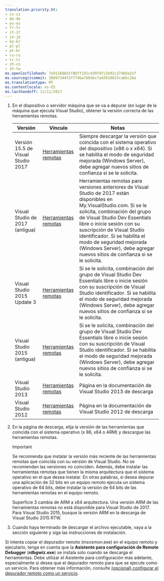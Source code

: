 ```yaml
---
translation.priority.ht:
- cs-cz
- de-de
- es-es
- fr-fr
- it-it
- ja-jp
- ko-kr
- pl-pl
- pt-br
- ru-ru
- tr-tr
- zh-cn
- zh-tw
ms.openlocfilehash: 7e911686d1f8bff191c439f4fc2b92c37d60a31f
ms.sourcegitcommit: 38097344f3ff74ba7b03bcfa45910015ca6bc2be
ms.translationtype: MT
ms.contentlocale: es-ES
ms.lasthandoff: 12/11/2017
---
```

1.  En el dispositivo o servidor máquina que se va a depurar (en lugar de la máquina que ejecuta Visual Studio), obtener la versión correcta de las herramientas remotas.

    |Versión|Vínculo|Notas|
    |-|-|-|
    |Versión 15.5 de Visual Studio 2017|[Herramientas remotas](https://www.visualstudio.com/downloads/#remote-tools-for-visual-studio-2017)|Siempre descargar la versión que coincida con el sistema operativo del dispositivo (x86 o x x64). Si se habilita el modo de seguridad mejorada (Windows Server), debe agregar nuevos sitios de confianza si se le solicita.|
    |Visual Studio de 2017 (antigua)|[Herramientas remotas](https://my.visualstudio.com/Downloads?q=remote%20tools%20visual%20studio%202017)|Herramientas remotas para versiones anteriores de Visual Studio de 2017 están disponibles en My.VisualStudio.com. Si se le solicita, combinación del grupo de Visual Studio Dev Essentials libre o inicie sesión con su suscripción de Visual Studio identificador. Si se habilita el modo de seguridad mejorada (Windows Server), debe agregar nuevos sitios de confianza si se le solicita.|
    |Visual Studio 2015 Update 3|[Herramientas remotas](https://my.visualstudio.com/Downloads?q=remote%20tools%20visual%20studio%202015)|Si se le solicita, combinación del grupo de Visual Studio Dev Essentials libre o inicie sesión con su suscripción de Visual Studio identificador. Si se habilita el modo de seguridad mejorada (Windows Server), debe agregar nuevos sitios de confianza si se le solicita.|
    |Visual Studio 2015 (antigua)|[Herramientas remotas](https://my.visualstudio.com/Downloads?q=remote%20tools%20visual%20studio%202015)|Si se le solicita, combinación del grupo de Visual Studio Dev Essentials libre o inicie sesión con su suscripción de Visual Studio identificador. Si se habilita el modo de seguridad mejorada (Windows Server), debe agregar nuevos sitios de confianza si se le solicita.|
    |Visual Studio 2013|[Herramientas remotas](https://msdn.microsoft.com/library/bt727f1t(v=vs.120).aspx#BKMK_Installing_the_Remote_Tools)|Página en la documentación de Visual Studio 2013 de descarga|
    |Visual Studio 2012|[Herramientas remotas](https://msdn.microsoft.com/library/bt727f1t(v=vs.110).aspx#BKMK_Installing_the_Remote_Tools)|Página en la documentación de Visual Studio 2012 de descarga|
  
2.  En la página de descarga, elija la versión de las herramientas que coincida con el sistema operativo (x 86, x64 o ARM) y descargue las herramientas remotas.
  
    > [!IMPORTANT]
    >  Se recomienda que instalar la versión más reciente de las herramientas remotas que coincida con su versión de Visual Studio. No se recomiendan las versiones no coinciden. Además, debe instalar las herramientas remotas que tienen la misma arquitectura que el sistema operativo en el que desea instalar. En otras palabras, si desea depurar una aplicación de 32 bits en un equipo remoto ejecuta un sistema operativo de 64 bits, debe instalar la versión de 64 bits de las herramientas remotas en el equipo remoto. 
    >   
    >  Superficie 3 cambia de ARM a x64 arquitectura. Una versión ARM de las herramientas remotas no está disponible para Visual Studio de 2017. Para Visual Studio 2015, busque la versión ARM en la descarga de Visual Studio 2015 RTW.
  
3.  Cuando haya terminado de descargar el archivo ejecutable, vaya a la sección siguiente y siga las instrucciones de instalación.

Si intenta copiar el depurador remoto (msvsmon.exe) en el equipo remoto y ejecutarlo, tenga en cuenta que la **Asistente para configuración de Remote Debugger** (**rdbgwiz.exe**) se instala solo cuando se descarga el herramientas. Debe utilizar el Asistente para configuración más adelante, especialmente si desea que el depurador remoto para que se ejecute como un servicio. Para obtener más información, consulte [(opcional) configurar el depurador remoto como un servicio](../../debugger/remote-debugging.md#bkmk_configureService).